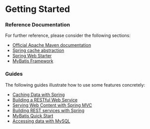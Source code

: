 # Getting Started

### Reference Documentation
For further reference, please consider the following sections:

* [Official Apache Maven documentation](https://maven.apache.org/guides/index.html)
* [Spring cache abstraction](https://docs.spring.io/spring-boot/docs/{bootVersion}/reference/htmlsingle/#boot-features-caching)
* [Spring Web Starter](https://docs.spring.io/spring-boot/docs/{bootVersion}/reference/htmlsingle/#boot-features-developing-web-applications)
* [MyBatis Framework](http://www.mybatis.org/spring-boot-starter/mybatis-spring-boot-autoconfigure/)

### Guides
The following guides illustrate how to use some features concretely:

* [Caching Data with Spring](https://spring.io/guides/gs/caching/)
* [Building a RESTful Web Service](https://spring.io/guides/gs/rest-service/)
* [Serving Web Content with Spring MVC](https://spring.io/guides/gs/serving-web-content/)
* [Building REST services with Spring](https://spring.io/guides/tutorials/bookmarks/)
* [MyBatis Quick Start](https://github.com/mybatis/spring-boot-starter/wiki/Quick-Start)
* [Accessing data with MySQL](https://spring.io/guides/gs/accessing-data-mysql/)

